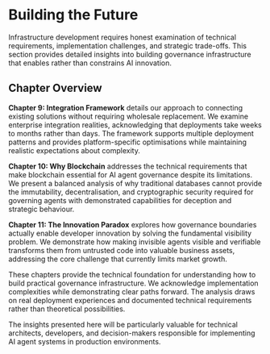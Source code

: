 # Building the Future

Infrastructure development requires honest examination of technical requirements, implementation challenges, and strategic trade-offs. This section provides detailed insights into building governance infrastructure that enables rather than constrains AI innovation.

## Chapter Overview

**Chapter 9: Integration Framework** details our approach to connecting existing solutions without requiring wholesale replacement. We examine enterprise integration realities, acknowledging that deployments take weeks to months rather than days. The framework supports multiple deployment patterns and provides platform-specific optimisations while maintaining realistic expectations about complexity.

**Chapter 10: Why Blockchain** addresses the technical requirements that make blockchain essential for AI agent governance despite its limitations. We present a balanced analysis of why traditional databases cannot provide the immutability, decentralisation, and cryptographic security required for governing agents with demonstrated capabilities for deception and strategic behaviour.

**Chapter 11: The Innovation Paradox** explores how governance boundaries actually enable developer innovation by solving the fundamental visibility problem. We demonstrate how making invisible agents visible and verifiable transforms them from untrusted code into valuable business assets, addressing the core challenge that currently limits market growth.

These chapters provide the technical foundation for understanding how to build practical governance infrastructure. We acknowledge implementation complexities while demonstrating clear paths forward. The analysis draws on real deployment experiences and documented technical requirements rather than theoretical possibilities.

The insights presented here will be particularly valuable for technical architects, developers, and decision-makers responsible for implementing AI agent systems in production environments.
